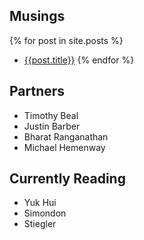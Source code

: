 ## Musings

{% for post in site.posts %}
* [{{post.title}}]({{site.baseurl}}{{post.url}})
{% endfor %}
## Partners

* Timothy Beal
* Justin Barber
* Bharat Ranganathan
* Michael Hemenway

## Currently Reading

* Yuk Hui
* Simondon
* Stiegler
